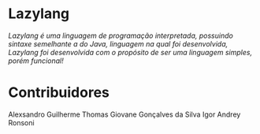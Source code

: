 # Lazylang

*Lazylang é uma linguagem de programação interpretada, possuindo sintaxe semelhante a do Java, linguagem na qual foi desenvolvida, Lazylang foi desenvolvida com o propósito de ser uma linguagem simples, porém funcional!*

# Contribuidores

Alexsandro Guilherme Thomas
Giovane Gonçalves da Silva
Igor Andrey Ronsoni 
